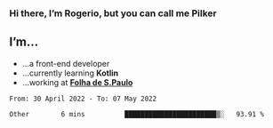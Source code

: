 ### Hi there, I’m Rogerio, but you can call me Pilker

## I’m…
- …a front-end developer
- …currently learning **Kotlin**
- …working at [**Folha de S.Paulo**](https://www.folha.com.br/)

<!--START_SECTION:waka-->

```text
From: 30 April 2022 - To: 07 May 2022

Other        6 mins          ███████████████████████▒░   93.91 %
```

<!--END_SECTION:waka-->
